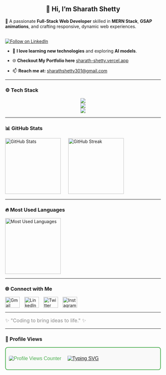 
<p align="center">
  <h2 align="center">👋 Hi, I’m Sharath Shetty </h2>
         
          

  🚀 A passionate <strong>Full-Stack Web Developer</strong> skilled in <strong>MERN Stack</strong>, <strong>GSAP animations</strong>, and crafting responsive, dynamic web experiences.<br><br>

  <a href="https://www.linkedin.com/in/sharath-shetty28/">
    <img src="https://img.shields.io/badge/Follow%20Me%20on-LinkedIn-blue?logo=linkedin&style=for-the-badge" alt="Follow on LinkedIn" />
  </a>
  
  - 🌱 **I love learning new technologies** and exploring **AI models**.
    
  - 🌐 **Checkout My Portfolio here** [sharath-shetty.vercel.app](https://sharath-shetty.vercel.app/)
    
  - 📫 **Reach me at:** sharathshetty301@gmail.com  

</p>

---

### ⚙️ Tech Stack  
<div>
  <p align="center">
  <a href="https://skillicons.dev">
    <img src="https://skillicons.dev/icons?i=html,css,js,bootstrap,tailwind,react,git" /> <br/>
    <img src="https://skillicons.dev/icons?i=django,firebase,mysql,mongodb,nodejs" /><br/>
    <img src="https://skillicons.dev/icons?i=java,py,cpp" />
  </a>
</p>
</div>

---

### 📊 GitHub Stats  
<div>  
  <img src="https://github-readme-stats.vercel.app/api?username=Sharath-shetty28&show_icons=true&theme=radical" alt="GitHub Stats" height="180" />  &nbsp;&nbsp;&nbsp;&nbsp;
  <img src="https://github-readme-streak-stats.herokuapp.com/?user=Sharath-shetty28&theme=radical" alt="GitHub Streak" height="180" />  
</div>  

---

### 🔥 Most Used Languages  
<div>  
  <img src="https://github-readme-stats.vercel.app/api/top-langs/?username=Sharath-shetty28&layout=compact&theme=radical" alt="Most Used Languages" height="180" />  
</div>  

---


### 🌐 Connect with Me  
<div style="display: flex; gap: 15px;">  
  <a href="mailto:sharathshetty301@gmail.com"><img src="https://raw.githubusercontent.com/maurodesouza/profile-readme-generator/master/src/assets/icons/social/gmail/default.svg" width="47" height="35" alt="Gmail" /></a>  
  <a href="https://www.linkedin.com/in/sharath-shetty28/"><img src="https://raw.githubusercontent.com/maurodesouza/profile-readme-generator/master/src/assets/icons/social/linkedin/default.svg" width="47" height="35" alt="LinkedIn" /></a>  
  <a href="https://x.com/sharathshetty28"><img src="https://raw.githubusercontent.com/maurodesouza/profile-readme-generator/master/src/assets/icons/social/twitter/default.svg" width="47" height="35" alt="Twitter" /></a>  
  <a href="https://www.instagram.com/sharath._.shettyy_.28/"><img src="https://raw.githubusercontent.com/maurodesouza/profile-readme-generator/master/src/assets/icons/social/instagram/default.svg" width="47" height="35" alt="Instagram" /></a>  
</div>  


---


<p style="font-size:16px; color:#888;">  
✨ "Coding to bring ideas to life." ✨
</p>



---

### 👀 Profile Views  
<div style="display: flex;  align-items: center; justify-content: flex-start; gap: 10px; font-family: Arial, sans-serif; font-size: 16px; color: #4CAF50; border: 2px solid #4CAF50; padding: 10px; border-radius: 8px; background-color: #f9f9f9;">  
  <img src="https://komarev.com/ghpvc/?username=SharathShetty&style=flat-square&color=brightgreen" alt="Profile Views Counter" style="border-radius: 4px;" />  <br/>

  <a   href="https://git.io/typing-svg"><img src="https://readme-typing-svg.demolab.com?font=Fira+Code&pause=1000&center=true&vCenter=true&width=435&lines=Thanks+for+visiting+my+profile!+%F0%9F%99%8C" alt="Typing SVG" /></a>
</div>


